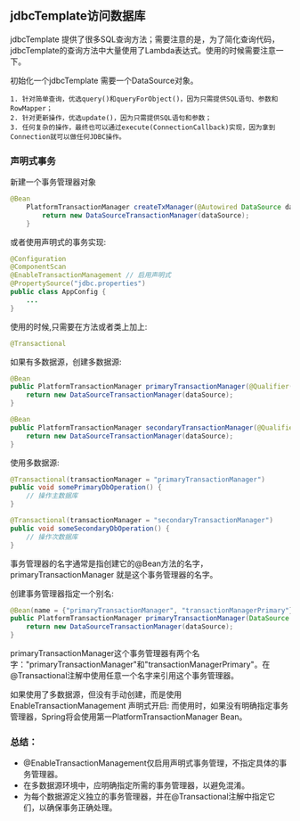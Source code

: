 ## jdbcTemplate访问数据库

jdbcTemplate 提供了很多SQL查询方法；需要注意的是，为了简化查询代码，jdbcTemplate的查询方法中大量使用了Lambda表达式。使用的时候需要注意一下。

初始化一个jdbcTemplate 需要一个DataSource对象。

> 
    1. 针对简单查询，优选query()和queryForObject()，因为只需提供SQL语句、参数和RowMapper；
    2. 针对更新操作，优选update()，因为只需提供SQL语句和参数；
    3. 任何复杂的操作，最终也可以通过execute(ConnectionCallback)实现，因为拿到Connection就可以做任何JDBC操作。

### 声明式事务

新建一个事务管理器对象
```java
@Bean
    PlatformTransactionManager createTxManager(@Autowired DataSource dataSource) {
        return new DataSourceTransactionManager(dataSource);
    }
```

或者使用声明式的事务实现:
```java
@Configuration
@ComponentScan
@EnableTransactionManagement // 启用声明式
@PropertySource("jdbc.properties")
public class AppConfig {
    ...
}
```

使用的时候,只需要在方法或者类上加上:
```java
@Transactional
```

如果有多数据源，创建多数据源:
```java
@Bean
public PlatformTransactionManager primaryTransactionManager(@Qualifier("primaryDataSource") DataSource dataSource) {
    return new DataSourceTransactionManager(dataSource);
}

@Bean
public PlatformTransactionManager secondaryTransactionManager(@Qualifier("secondaryDataSource") DataSource dataSource) {
    return new DataSourceTransactionManager(dataSource);
}
```

使用多数据源:
```java
@Transactional(transactionManager = "primaryTransactionManager")
public void somePrimaryDbOperation() {
    // 操作主数据库
}

@Transactional(transactionManager = "secondaryTransactionManager")
public void someSecondaryDbOperation() {
    // 操作次数据库
}
```
事务管理器的名字通常是指创建它的@Bean方法的名字， primaryTransactionManager 就是这个事务管理器的名字。

创建事务管理器指定一个别名:
```java
@Bean(name = {"primaryTransactionManager", "transactionManagerPrimary"})
public PlatformTransactionManager primaryTransactionManager(DataSource dataSource) {
    return new DataSourceTransactionManager(dataSource);
}
```

primaryTransactionManager这个事务管理器有两个名字："primaryTransactionManager"和"transactionManagerPrimary"。在@Transactional注解中使用任意一个名字来引用这个事务管理器。

如果使用了多数据源，但没有手动创建，而是使用EnableTransactionManagement 声明式开启:
而使用时，如果没有明确指定事务管理器，Spring将会使用第一PlatformTransactionManager Bean。

### 总结：

- @EnableTransactionManagement仅启用声明式事务管理，不指定具体的事务管理器。
- 在多数据源环境中，应明确指定所需的事务管理器，以避免混淆。
- 为每个数据源定义独立的事务管理器，并在@Transactional注解中指定它们，以确保事务正确处理。